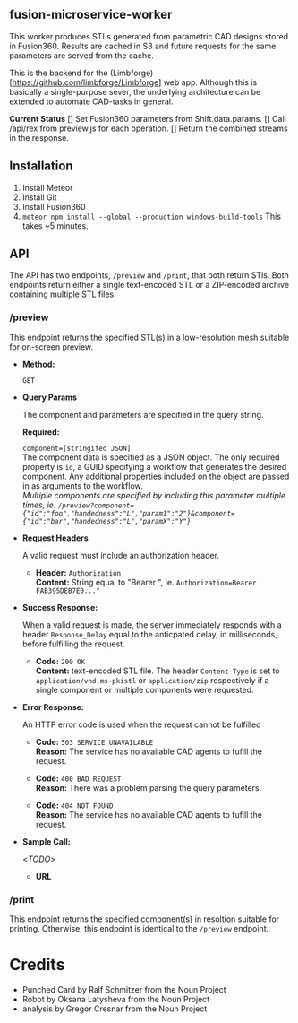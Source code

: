 **fusion-microservice-worker**
----

This worker produces STLs generated from parametric CAD designs stored in Fusion360. Results are cached in S3 and future requests for the same parameters are served from the cache.

This is the backend for the (Limbforge)[https://github.com/limbforge/Limbforge] web app.  Although this is basically a single-purpose sever, the underlying architecture can be extended to automate CAD-tasks in general.

**Current Status**
[] Set Fusion360 parameters from Shift.data.params.
[] Call /api/rex from preview.js for each operation.
[] Return the combined streams in the response.


**Installation**
----

1. Install Meteor
2. Install Git
3. Install Fusion360
3. `meteor npm install --global --production windows-build-tools` This takes ~5 minutes.

**API**
----
The API has two endpoints, `/preview` and `/print`, that both return STls. Both endpoints return either a single text-encoded STL or a ZIP-encoded archive containing multiple STL files.

### /preview
This endpoint returns the specified STL(s) in a low-resolution mesh suitable for on-screen preview.

* **Method:**
  
  `GET`
  
* **Query Params**

   The component and parameters are specified in the query string.

   **Required:**

   `component=[stringifed JSON]` <br />
   The component data is specified as a JSON object. The only required property is `id`, a GUID specifying a workflow that generates the desired component. Any additional properties included on the object are passed in as arguments to the workflow.<br />
   *Multiple components are specified by including this parameter multiple times, ie. `/preview?component={"id":"foo","handedness":"L","param1":"2"}&component={"id":"bar","handedness":"L","paramX":"Y"}`*

* **Request Headers**

  A valid request must include an authorization header.
  
  * **Header:** `Authorization` <br />
    **Content:** String equal to "Bearer <SECRET>", ie. `Authorization=Bearer FAB395DEB7E0..."`

* **Success Response:**
  
  When a valid request is made, the server immediately responds with a header `Response_Delay` equal to the anticpated delay, in milliseconds, before fulfilling the request.

  * **Code:** `200 OK`<br />
    **Content:** text-encoded STL file. The header `Content-Type` is set to `application/vnd.ms-pkistl` or `application/zip` respectively if a single component or multiple components were requested.
 
* **Error Response:**

  An HTTP error code is used when the request cannot be fulfilled

  * **Code:** `503 SERVICE UNAVAILABLE` <br />
    **Reason:** The service has no available CAD agents to fufill the request.

  * **Code:** `400 BAD REQUEST` <br />
    **Reason:** There was a problem parsing the query parameters.

  * **Code:** `404 NOT FOUND` <br />
  **Reason:** The service has no available CAD agents to fufill the request.

* **Sample Call:**

  <_TODO_> 
  
  * **URL**

### /print
This endpoint returns the specified component(s) in resoltion suitable for printing. Otherwise, this endpoint is identical to the `/preview` endpoint.


# Credits

* Punched Card by Ralf Schmitzer from the Noun Project
* Robot by Oksana Latysheva from the Noun Project
* analysis by Gregor Cresnar from the Noun Project
